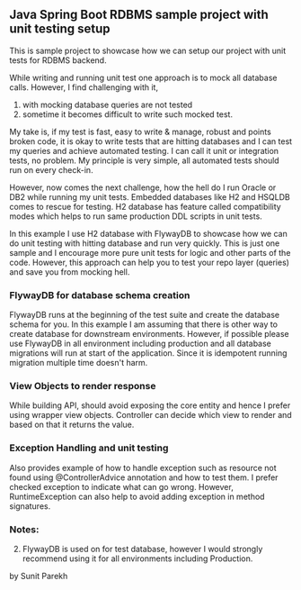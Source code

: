 ## Java Spring Boot RDBMS sample project with unit testing setup

This is sample project to showcase how we can setup our project with unit tests for RDBMS backend.

While writing and running unit test one approach is to mock all database calls. However, I find challenging with it,

1. with mocking database queries are not tested
2. sometime it becomes difficult to write such mocked test.

My take is, if my test is fast, easy to write & manage, robust and points broken code, it is okay to write tests that are hitting databases and I can test my queries and achieve automated testing. I can call it unit or integration tests, no problem. My principle is very simple, all automated tests should run on every check-in.

However, now comes the next challenge, how the hell do I run Oracle or DB2 while running my unit tests. Embedded databases like H2 and HSQLDB comes to rescue for testing. H2 database has feature called compatibility modes which helps to run same production DDL scripts in unit tests.

In this example I use H2 database with FlywayDB to showcase how we can do unit testing with hitting database and run very quickly. This is just one sample and I encourage more pure unit tests for logic and other parts of the code. However, this approach can help you to test your repo layer (queries) and save you from mocking hell.

### FlywayDB for database schema creation

FlywayDB runs at the beginning of the test suite and create the database schema for you. In this example I am assuming that there is other way to create database for downstream environments. However, if possible please use FlywayDB in all environment including production and all database migrations will run at start of the application. Since it is idempotent running migration multiple time doesn't harm.

### View Objects to render response

While building API, should avoid exposing the core entity and hence I prefer using wrapper view objects. Controller can decide which view to render and based on that it returns the value.

### Exception Handling and unit testing

Also provides example of how to handle exception such as resource not found using @ControllerAdvice annotation and how to test them. I prefer checked exception to indicate what can go wrong. However, RuntimeException can also help to avoid adding exception in method signatures.


### Notes:

2. FlywayDB is used on for test database, however I would strongly recommend using it for all environments including Production.

by Sunit Parekh






